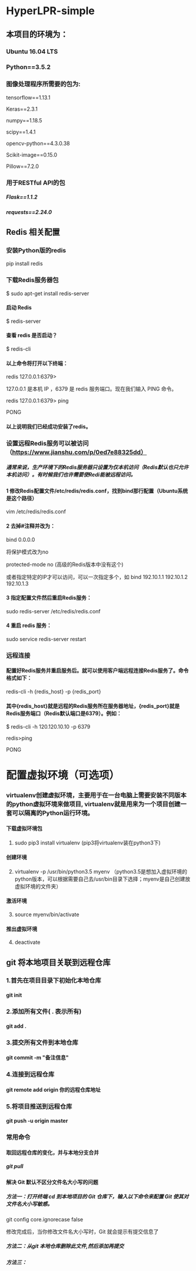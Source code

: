 # HyperLPR-simple
## 本项目的环境为：
### Ubuntu 16.04 LTS 
### Python==3.5.2

### 图像处理程序所需要的包为:

tensorflow==1.13.1

Keras==2.3.1

numpy==1.18.5

scipy==1.4.1

opencv-python==4.3.0.38

Scikit-image==0.15.0

Pillow==7.2.0

### 用于RESTful API的包
##### Flask==1.1.2 
##### requests==2.24.0

## Redis 相关配置
### 安装Python版的redis

pip install redis

### 下载Redis服务器包
$ sudo apt-get install redis-server
#### 启动 Redis
$ redis-server
#### 查看 redis 是否启动？
$ redis-cli
#### 以上命令将打开以下终端：

redis 127.0.0.1:6379>

127.0.0.1 是本机 IP ，6379 是 redis 服务端口。现在我们输入 PING 命令。

redis 127.0.0.1:6379> ping

PONG

#### 以上说明我们已经成功安装了redis。

### 设置远程Redis服务可以被访问（https://www.jianshu.com/p/0ed7e88325dd）
##### 通常来说，生产环境下的Redis服务器只设置为仅本机访问（Redis默认也只允许本机访问）。有时候我们也许需要使Redi能被远程访问。
#### 1 修改Redis配置文件/etc/redis/redis.conf，找到bind那行配置（Ubuntu系统是这个路径）
vim /etc/redis/redis.conf
#### 2 去掉#注释并改为：
bind 0.0.0.0

将保护模式改为no

protected-mode no (高级的Redis版本中没有这个)

或者指定特定的IP才可以访问，可以一次指定多个，如 bind 192.10.1.1 192.10.1.2 192.10.1.3
#### 3 指定配置文件然后重启Redis服务：
sudo redis-server /etc/redis/redis.conf
#### 4 重启 redis 服务：
sudo service redis-server restart
### 远程连接
#### 配置好Redis服务并重启服务后。就可以使用客户端远程连接Redis服务了。命令格式如下：
redis-cli -h {redis_host} -p {redis_port}

#### 其中{redis_host}就是远程的Redis服务所在服务器地址，{redis_port}就是Redis服务端口（Redis默认端口是6379）。例如：
 $ redis-cli -h 120.120.10.10 -p 6379
 
redis>ping

PONG

# 配置虚拟环境（可选项）
### virtualenv创建虚拟环境，主要用于在一台电脑上需要安装不同版本的python虚拟环境来做项目, virtualenv就是用来为一个项目创建一套可以隔离的Python运行环境。
#### 下载虚拟环境包
1. sudo pip3 install virtualenv (pip3将virtualenv装在python3下)
#### 创建环境
2. virtualenv -p /usr/bin/python3.5 myenv （python3.5是想加入虚拟环境的python版本，可以根据需要自己去/usr/bin目录下选择；myenv是自己创建放虚拟环境的文件夹）
#### 激活环境
3. source myenv/bin/activate
#### 推出虚拟环境
4. deactivate

## git 将本地项目关联到远程仓库 
### 1.首先在项目目录下初始化本地仓库

#### git init

### 2.添加所有文件( . 表示所有)

#### git add .

### 3.提交所有文件到本地仓库

#### git commit -m "备注信息"

### 4.连接到远程仓库

#### git remote add origin 你的远程仓库地址

### 5.将项目推送到远程仓库

#### git push -u origin master

### 常用命令 
#### 取回远程仓库的变化，并与本地分支合并
##### git pull
#### 解决 Git 默认不区分文件名大小写的问题
##### 方法一：打开终端 cd 到本地项目的 Git 仓库下，输入以下命令来配置 Git 使其对文件名大小写敏感。
git config core.ignorecase false

修改完成后，当你修改文件名大小写时，Git 就会提示有提交信息了
##### 方法二：从git 本地仓库删除此文件,然后添加再提交
##### 方法三：
